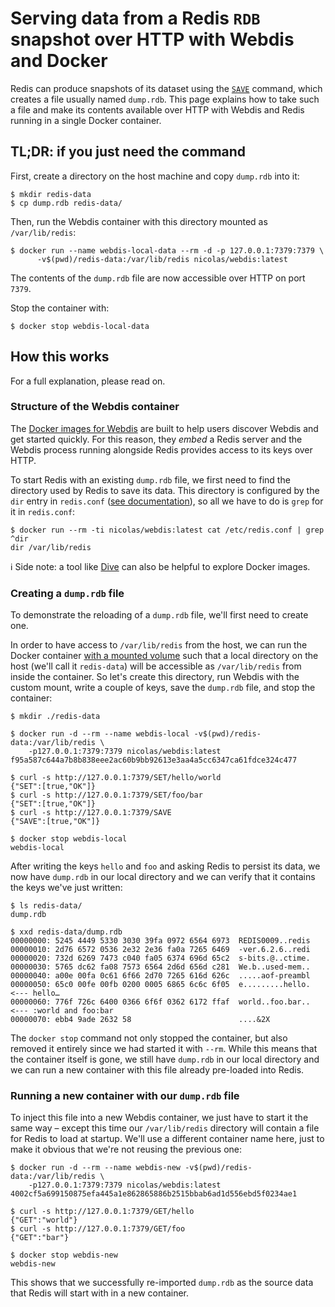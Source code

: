 # Serving data from a Redis `RDB` snapshot over HTTP with Webdis and Docker

Redis can produce snapshots of its dataset using the [`SAVE`](https://redis.io/commands/save/) command, which creates a file usually named `dump.rdb`. This page explains how to take such a file and make its contents available over HTTP with Webdis and Redis running in a single Docker container.

## TL;DR: if you just need the command

First, create a directory on the host machine and copy `dump.rdb` into it:
```shell
$ mkdir redis-data
$ cp dump.rdb redis-data/
```

Then, run the Webdis container with this directory mounted as `/var/lib/redis`:

```shell
$ docker run --name webdis-local-data --rm -d -p 127.0.0.1:7379:7379 \
      -v$(pwd)/redis-data:/var/lib/redis nicolas/webdis:latest
```

The contents of the `dump.rdb` file are now accessible over HTTP on port `7379`.

Stop the container with:
```shell
$ docker stop webdis-local-data
```

## How this works

For a full explanation, please read on.

### Structure of the Webdis container

The [Docker images for Webdis](https://hub.docker.com/r/nicolas/webdis/tags) are built to help users discover Webdis and get started quickly. For this reason, they _embed_ a Redis server and the Webdis process running alongside Redis provides access to its keys over HTTP.

To start Redis with an existing `dump.rdb` file, we first need to find the directory used by Redis to save its data. This directory is configured by the `dir` entry in `redis.conf` ([see documentation](https://github.com/redis/redis/blob/39d216a326539e8f3d51fca961d193e4d7be43e0/redis.conf#L496-L504)), so all we have to do is `grep` for it in `redis.conf`:

```shell
$ docker run --rm -ti nicolas/webdis:latest cat /etc/redis.conf | grep ^dir
dir /var/lib/redis
```
ℹ️ Side note: a tool like [Dive](https://github.com/wagoodman/dive) can also be helpful to explore Docker images.

### Creating a `dump.rdb` file

To demonstrate the reloading of a `dump.rdb` file, we'll first need to create one.

In order to have access to `/var/lib/redis` from the host, we can run the Docker container [with a mounted volume](https://docs.docker.com/storage/volumes/) such that a local directory on the host (we'll call it `redis-data`) will be accessible as `/var/lib/redis` from inside the container.
So let's create this directory, run Webdis with the custom mount, write a couple of keys, save the `dump.rdb` file, and stop the container:

```shell
$ mkdir ./redis-data

$ docker run -d --rm --name webdis-local -v$(pwd)/redis-data:/var/lib/redis \
    -p127.0.0.1:7379:7379 nicolas/webdis:latest
f95a587c644a7b8b838eee2ac60b9bb92613e3aa4a5cc6347ca61fdce324c477

$ curl -s http://127.0.0.1:7379/SET/hello/world
{"SET":[true,"OK"]}
$ curl -s http://127.0.0.1:7379/SET/foo/bar
{"SET":[true,"OK"]}
$ curl -s http://127.0.0.1:7379/SAVE
{"SAVE":[true,"OK"]}

$ docker stop webdis-local
webdis-local
```

After writing the keys `hello` and `foo` and asking Redis to persist its data, we now have `dump.rdb` in our local directory and we can verify that it contains the keys we've just written:

```none
$ ls redis-data/
dump.rdb

$ xxd redis-data/dump.rdb
00000000: 5245 4449 5330 3030 39fa 0972 6564 6973  REDIS0009..redis
00000010: 2d76 6572 0536 2e32 2e36 fa0a 7265 6469  -ver.6.2.6..redi
00000020: 732d 6269 7473 c040 fa05 6374 696d 65c2  s-bits.@..ctime.
00000030: 5765 dc62 fa08 7573 6564 2d6d 656d c281  We.b..used-mem..
00000040: a00e 00fa 0c61 6f66 2d70 7265 616d 626c  .....aof-preambl
00000050: 65c0 00fe 00fb 0200 0005 6865 6c6c 6f05  e.........hello.       <--- hello…
00000060: 776f 726c 6400 0366 6f6f 0362 6172 ffaf  world..foo.bar..       <--- :world and foo:bar
00000070: ebb4 9ade 2632 58                        ....&2X
```

The `docker stop` command not only stopped the container, but also removed it entirely since we had started it with `--rm`. While this means that the container itself is gone, we still have `dump.rdb` in our local directory and we can run a new container with this file already pre-loaded into Redis.

### Running a new container with our `dump.rdb` file

To inject this file into a new Webdis container, we just have to start it the same way – except this time our `/var/lib/redis` directory will contain a file for Redis to load at startup. We'll use a different container name here, just to make it obvious that we're not reusing the previous one:

```shell
$ docker run -d --rm --name webdis-new -v$(pwd)/redis-data:/var/lib/redis \
    -p127.0.0.1:7379:7379 nicolas/webdis:latest
4002cf5a699150875efa445a1e862865886b2515bbab6ad1d556ebd5f0234ae1

$ curl -s http://127.0.0.1:7379/GET/hello
{"GET":"world"}
$ curl -s http://127.0.0.1:7379/GET/foo
{"GET":"bar"}

$ docker stop webdis-new
webdis-new
```

This shows that we successfully re-imported `dump.rdb` as the source data that Redis will start with in a new container.
